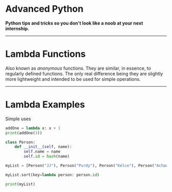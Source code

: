 # Advanced Python

**Python tips and tricks so you don't look like a noob at your next internship.**

- - - 

# Lambda Functions

Also known as *anonymous* functions. They are similar, in essence, to regularly defined functions. The only real difference being they are slightly more lightweight and intended to be used for simple operations.

- - -
# Lambda Examples

Simple uses
```python
addOne = lambda x: x + 1
print(addOne(3))

class Person:
    def __init__(self, name):
        self.name = name
        self.id = hash(name)

myList = [Person("JJ"), Person("Purdy"), Person("Kelce"), Person("Achane")]

myList.sort(key=lambda person: person.id)

print(myList)
```


